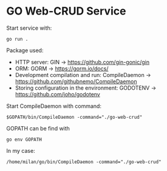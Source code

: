
# GO Web-CRUD Service

Start service with: 

```go run .```

Package used:

* HTTP server: GIN -> https://github.com/gin-gonic/gin
* ORM: GORM -> https://gorm.io/docs/
* Development compilation and run: CompileDaemon -> https://github.com/githubnemo/CompileDaemon
* Storing configuration in the environment: GODOTENV -> https://github.com/joho/godotenv


Start CompileDaemon with command: 

```$GOPATH/bin/CompileDaemon -command="./go-web-crud"```

GOPATH can be find with 

```go env GOPATH```

In my case:

```/home/milan/go/bin/CompileDaemon -command="./go-web-crud"```




